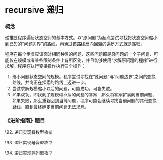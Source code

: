 # recursive 递归

### 概念

递推是程序遍历状态空间的基本方式。以“原问题”为起点尝试寻找把状态空间缩小到已知的“问题边界”的路线，再通过该路线反向回溯的遍历方式就是递归。

程序在每个步骤应该面对相同种类的问题，这些问题都是原问题的一个子问题，可能仅在规模或者某些限制条件上有所区别，并且能够使用“求解原问题的程序”进行求解。程序在执行变换操作执行三个操作：

1. 缩小问题状态空间的规模。程序尝试寻找在“原问题”与“问题边界”之间的变换路线，并向正在探索的路线上迈进一步。
2. 尝试求解规模缩小以后的问题，可能成功，可能失败。
3. 如果成功，即找到了规模缩小后的问题的答案，那么将答案扩展到当前问题。如果失败，那么重新回到当前问题，程序可能会继续寻找当前问题的其他变换路线，直到最终确定当前问题无法求解。

### 《进阶指南》题目

\92. 递归实现指数型枚举

\93. 递归实现组合型枚举

\94. 递归实现排列型枚举